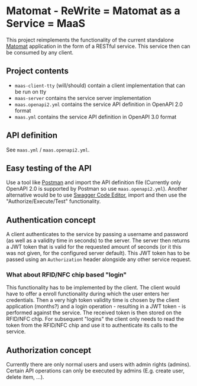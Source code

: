 # Matomat - ReWrite = Matomat as a Service = MaaS
This project reimplements the functionality of the current standalone [Matomat](https://github.com/k4cg/matomat) application in the form of a RESTful service.
This service then can be consumed by any client.

## Project contents
- `maas-client-tty` (will/should) contain a client implementation that can be run on tty
- `maas-server` contains the service server implementation
- `maas.openapi2.yml` contains the service API definition in OpenAPI 2.0 format
- `maas.yml` contains the service API definition in OpenAPI 3.0 format

## API definition
See `maas.yml` / `maas.openapi2.yml`.

## Easy testing of the API
Use a tool like [Postman](https://www.getpostman.com/) and import the API definition file (Currently only OpenAPI 2.0 is supported by Postman so use `maas.openapi2.yml`).
Another alternative would be to use [Swagger Code Editor](https://editor.swagger.io//#/), import and then use the "Authorize/Execute/Test" functionality.

## Authentication concept
A client authenticates to the service by passing a username and password (as well as a validity time in seconds) to the server.
The server then returns a JWT token that is valid for the requested amount of seconds (or it this was not given, for the configured server default).
This JWT token has to be passed using an `Authorization` header alongside any other service request.

### What about RFID/NFC chip based "login"
This functionality has to be implemented by the client. The client would have to offer a enroll functionality during which the user enters her credentials.
Then a very high token validity time is chosen by the client application (months?) and a login operation - resulting in a JWT token - is performed against the service. The received token is then stored on the RFID/NFC chip.
For subsequent "logins" the client only needs to read the token from the RFID/NFC chip and use it to authenticate its calls to the service.

## Authorization concept
Currently there are only normal users and users with admin rights (admins). Certain API operations can only be executed by admins (E.g. create user, delete item, ...).

